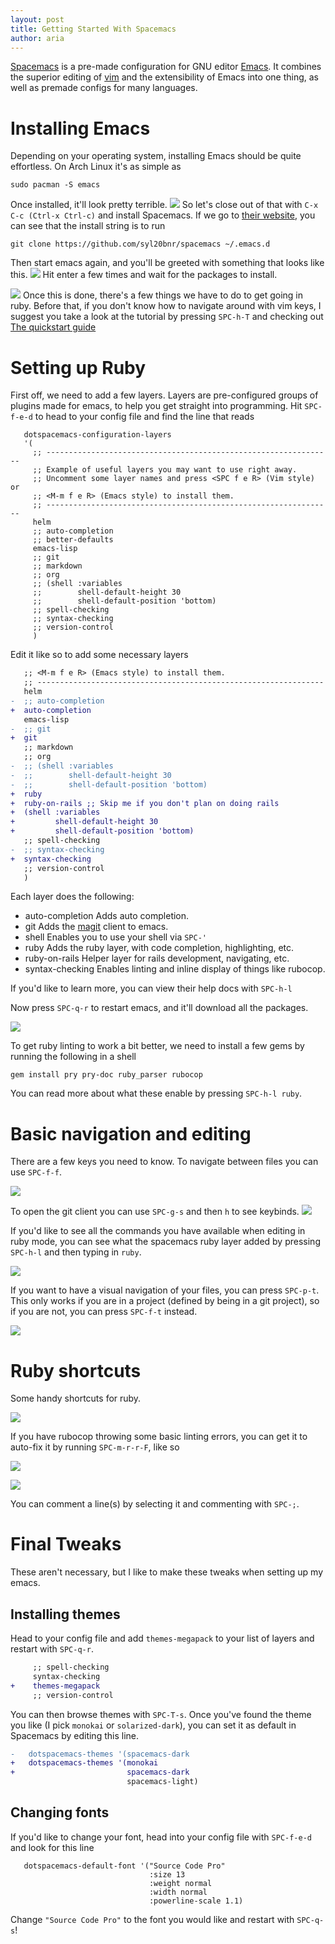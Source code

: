 ```yaml
---
layout: post
title: Getting Started With Spacemacs
author: aria
---
```


[Spacemacs](http://spacemacs.org) is a pre-made configuration for GNU editor [Emacs](https://www.gnu.org/software/emacs/). It combines the superior editing of [vim](http://www.vim.org) and the extensibility of Emacs into one thing, as well as premade configs for many languages.

Installing Emacs
===================

Depending on your operating system, installing Emacs should be quite effortless. On Arch Linux it's as simple as
```shell
sudo pacman -S emacs
```

Once installed, it'll look pretty terrible.
![]({{site.url}}/assets/getting-started-with-spacemacs/screenshot1.png)
So let's close out of that with `C-x C-c (Ctrl-x Ctrl-c)` and install Spacemacs. If we go to [their website](http://spacemacs.org), you can see that the install string is to run
```shell
git clone https://github.com/syl20bnr/spacemacs ~/.emacs.d
```
Then start emacs again, and you'll be greeted with something that looks like this.
![]({{site.url}}/assets/getting-started-with-spacemacs/screenshot2.png)
Hit enter a few times and wait for the packages to install. 

![]({{site.url}}/assets/getting-started-with-spacemacs/screenshot3.png)
Once this is done, there's a few things we have to do to get going in ruby. Before that, if you don't know how to navigate around with vim keys, I suggest you take a look at the tutorial by pressing `SPC-h-T` and checking out [The quickstart guide](http://spacemacs.org/doc/QUICK_START.html)

Setting up Ruby
===================

First off, we need to add a few layers. Layers are pre-configured groups of plugins made for emacs, to help you get straight into programming. Hit `SPC-f-e-d` to head to your config file and find the line that reads
```elisp
   dotspacemacs-configuration-layers
   '(
     ;; ----------------------------------------------------------------
     ;; Example of useful layers you may want to use right away.
     ;; Uncomment some layer names and press <SPC f e R> (Vim style) or
     ;; <M-m f e R> (Emacs style) to install them.
     ;; ----------------------------------------------------------------
     helm
     ;; auto-completion
     ;; better-defaults
     emacs-lisp
     ;; git
     ;; markdown
     ;; org
     ;; (shell :variables
     ;;        shell-default-height 30
     ;;        shell-default-position 'bottom)
     ;; spell-checking
     ;; syntax-checking
     ;; version-control
     )
```

Edit it like so to add some necessary layers
```diff
   ;; <M-m f e R> (Emacs style) to install them.
   ;; ----------------------------------------------------------------
   helm
-  ;; auto-completion
+  auto-completion
   emacs-lisp
-  ;; git
+  git
   ;; markdown
   ;; org
-  ;; (shell :variables
-  ;;        shell-default-height 30
-  ;;        shell-default-position 'bottom)
+  ruby
+  ruby-on-rails ;; Skip me if you don't plan on doing rails
+  (shell :variables
+         shell-default-height 30
+         shell-default-position 'bottom)
   ;; spell-checking
-  ;; syntax-checking
+  syntax-checking
   ;; version-control
   )
```

Each layer does the following:
  * auto-completion
  Adds auto completion.
  * git
  Adds the [magit](https://magit.vc) client to emacs.
  * shell
  Enables you to use your shell via `SPC-'`
  * ruby
  Adds the ruby layer, with code completion, highlighting, etc.
  * ruby-on-rails
  Helper layer for rails development, navigating, etc.
  * syntax-checking
  Enables linting and inline display of things like rubocop.
  
If you'd like to learn more, you can view their help docs with `SPC-h-l`
  

Now press `SPC-q-r` to restart emacs, and it'll download all the packages.

![]({{site.url}}/assets/getting-started-with-spacemacs/screenshot4.png)

To get ruby linting to work a bit better, we need to install a few gems by running the following in a shell
```
gem install pry pry-doc ruby_parser rubocop
```
You can read more about what these enable by pressing `SPC-h-l ruby`.

Basic navigation and editing
===================================
There are a few keys you need to know. To navigate between files you can use `SPC-f-f`.

![]({{site.url}}/assets/getting-started-with-spacemacs/screenshot5.png)

To open the git client you can use `SPC-g-s` and then `h` to see keybinds.
![]({{site.url}}/assets/getting-started-with-spacemacs/screenshot6.png)

If you'd like to see all the commands you have available when editing in ruby mode, you can see what the spacemacs ruby layer added by pressing `SPC-h-l` and then typing in `ruby`.

![]({{site.url}}/assets/getting-started-with-spacemacs/screenshot7.png)

If you want to have a visual navigation of your files, you can press `SPC-p-t`. This only works if you are in a project (defined by being in a git project), so if you are not, you can press `SPC-f-t` instead.

![]({{site.url}}/assets/getting-started-with-spacemacs/screenshot1000.png)

Ruby shortcuts
=================

Some handy shortcuts for ruby.

![]({{site.url}}/assets/getting-started-with-spacemacs/screenshot8.png)

If you have rubocop throwing some basic linting errors, you can get it to auto-fix it by running `SPC-m-r-r-F`, like so


![]({{site.url}}/assets/getting-started-with-spacemacs/screenshot9.png)


![]({{site.url}}/assets/getting-started-with-spacemacs/screenshot10.png)

You can comment a line(s) by selecting it and commenting with `SPC-;`.

Final Tweaks
===============

These aren't necessary, but I like to make these tweaks when setting up my emacs.

Installing themes
-----------------

Head to your config file and add `themes-megapack` to your list of layers and restart with `SPC-q-r`.

```diff
     ;; spell-checking
     syntax-checking
+    themes-megapack
     ;; version-control
```

You can then browse themes with `SPC-T-s`. Once you've found the theme you like (I pick `monokai` or `solarized-dark`), you can set it as default in Spacemacs by editing this line.

```diff
-   dotspacemacs-themes '(spacemacs-dark
+   dotspacemacs-themes '(monokai
+                         spacemacs-dark
                          spacemacs-light)
```

Changing fonts
-----------------

If you'd like to change your font, head into your config file with `SPC-f-e-d` and look for this line
```elisp
   dotspacemacs-default-font '("Source Code Pro"
                               :size 13
                               :weight normal
                               :width normal
                               :powerline-scale 1.1)
```
Change `"Source Code Pro"` to the font you would like and restart with `SPC-q-s`!

